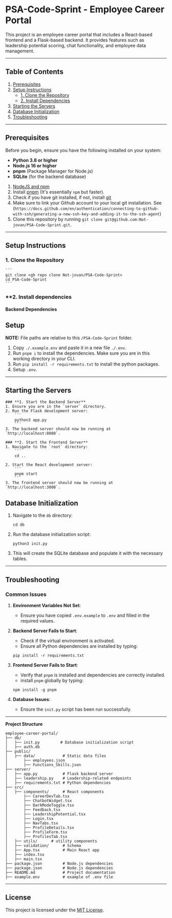 # PSA-Code-Sprint - Employee Career Portal

This project is an employee career portal that includes a React-based frontend and a Flask-based backend. It provides features such as leadership potential scoring, chat functionality, and employee data management.

---

## **Table of Contents**
1. [Prerequisites](#prerequisites)
2. [Setup Instructions](#setup-instructions)
   - [1. Clone the Repository](#1-clone-the-repository)
   - [2. Install Dependencies](#2-install-dependencies)
3. [Starting the Servers](#starting-the-servers)
4. [Database Initialization](#database-initialization)
5. [Troubleshooting](#troubleshooting)

---

## **Prerequisites**
Before you begin, ensure you have the following installed on your system:
- **Python 3.8 or higher**
- **Node.js 16 or higher**
- **pnpm** (Package Manager for Node.js)
- **SQLite** (for the backend database)

1. [NodeJS and npm](https://docs.npmjs.com/downloading-and-installing-node-js-and-npm)
1. Install [pnpm](https://pnpm.io/installation) (It's essentially `npm` but faster).
1. Check if you have git installed, if not, install [git](https://git-scm.com/downloads) 
1. Make sure to link your Github account to your local git installation. See (`https://docs.github.com/en/authentication/connecting-to-github-with-ssh/generating-a-new-ssh-key-and-adding-it-to-the-ssh-agent`)
1. Clone this repository by running `git clone git@github.com:Not-jovan/PSA-Code-Sprint.git`.

---

## **Setup Instructions**

### **1. Clone the Repository**
    ```
    git clone <gh repo clone Not-jovan/PSA-Code-Sprint>
    cd PSA-Code-Sprint
    ```

### **2. Install dependencies

#### **Backend Dependencies**
## Setup

**NOTE:** File paths are relative to this `/PSA-Code-Sprint` folder.

1. Copy `./.example.env` and paste it in a new file `./.env`.
2. Run `pnpm i` to install the dependencies. Make sure you are in this working directory in your CLI.
3. Run  `pip install -r requirements.txt` to install the python packages. 
4. Setup `.env`.


---

## **Starting the Servers**

```shell
### **1. Start the Backend Server**
1. Ensure you are in the `server` directory.
2. Run the Flask development server:
    ```
    python3 app.py
    ```
3. The backend server should now be running at `http://localhost:8080`.

### **2. Start the Frontend Server**
1. Navigate to the `root` directory:
    ```
    cd ..
    
2. Start the React development server:
    ```
    pnpm start
    ```
3. The frontend server should now be running at `http://localhost:3000`.

```
## **Database Initialization**
1. Navigate to the `db` directory:
    ```
    cd db
    ```
2. Run the database initialization script:
    ```
    python3 init.py
    ```
3. This will create the SQLite database and populate it with the necessary tables.

---

## **Troubleshooting**

### **Common Issues**
1. **Environment Variables Not Set**:
    - Ensure you have copied `.env.example` to `.env` and filled in the required values.

2. **Backend Server Fails to Start**:
    - Check if the virtual environment is activated.
    - Ensure all Python dependencies are installed by typing:
    ```
    pip install -r requirements.txt
    ```


3. **Frontend Server Fails to Start**:
    - Verify that `pnpm` is installed and dependencies are correctly installed.
    - install `pnpm` globally by typing:
    ```
    npm install -g pnpm
    ```

4. **Database Issues**:
    - Ensure the `init.py` script has been run successfully.

---

**Project Structure**
```shell
employee-career-portal/
├── db/
│   ├── init.py         # Database initialization script
│   ├── auth.db         
├── public/
│   ├── data/            # Static data files
│       ├── employees.json
│       ├── Functions_Skills.json
├── server/
│   ├── app.py           # Flask backend server
│   ├── leadership.py    # Leadership-related endpoints
│   ├── requirements.txt # Python dependencies
├── src/
│   ├── components/      # React components
│       ├── CareerDevTab.tsx
│       ├── ChatbotWidget.tsx
│       ├── DarkModeToggle.tsx
│       ├── Feedback.tsx
│       ├── LeadershipPotential.tsx
│       ├── Login.tsx
│       ├── NavTabs.tsx
│       ├── ProfileDetails.tsx
│       ├── ProfileForm.tsx
│       ├── ProfilesTab.tsx
│   ├── utils/      # utility components
│   ├── validation/      # Schema
│   ├── App.tsx          # Main React app
│   ├── index.tsx
│   ├── main.tsx
├── package.json         # Node.js dependencies
├── package.json         # Node.js dependencies
├── README.md            # Project documentation
├── example.env          # example of .env file
```
---

## **License**
This project is licensed under the [MIT License](LICENSE).